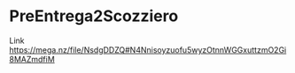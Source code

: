 # PreEntrega2Scozziero
Link https://mega.nz/file/NsdgDDZQ#N4Nnisoyzuofu5wyzOtnnWGGxuttzmO2Gi8MAZmdfiM
